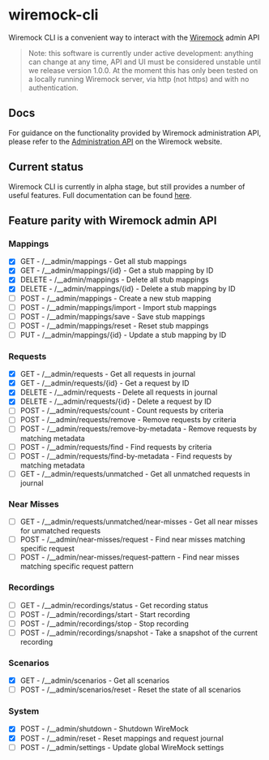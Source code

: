 # wiremock-cli

Wiremock CLI is a convenient way to interact with the [Wiremock](https://github.com/wiremock/wiremock) admin API

> Note: this software is currently under active development: anything can change at any time, API and UI must be
> considered unstable until we release version 1.0.0. At the moment this has only been tested on a locally running 
> Wiremock server, via http (not https) and with no authentication.

## Docs

For guidance on the functionality provided by Wiremock administration API, please refer to
the [Administration API](https://wiremock.org/docs/standalone/administration/) on the Wiremock website.

## Current status

Wiremock CLI is currently in alpha stage, but still provides a number of useful features.  Full documentation can be
found [here](docs/wm.md).

## Feature parity with Wiremock admin API

### Mappings
* [x] GET - /__admin/mappings - Get all stub mappings
* [x] GET - /__admin/mappings/{id} - Get a stub mapping by ID
* [x] DELETE - /__admin/mappings - Delete all stub mappings
* [x] DELETE - /__admin/mappings/{id} - Delete a stub mapping by ID
* [ ] POST - /__admin/mappings - Create a new stub mapping
* [ ] POST - /__admin/mappings/import - Import stub mappings
* [ ] POST - /__admin/mappings/save - Save stub mappings
* [ ] POST - /__admin/mappings/reset - Reset stub mappings
* [ ] PUT - /__admin/mappings/{id} - Update a stub mapping by ID

### Requests
* [x] GET - /__admin/requests - Get all requests in journal
* [x] GET - /__admin/requests/{id} - Get a request by ID
* [x] DELETE - /__admin/requests - Delete all requests in journal
* [x] DELETE - /__admin/requests/{id} - Delete a request by ID
* [ ] POST - /__admin/requests/count - Count requests by criteria
* [ ] POST - /__admin/requests/remove - Remove requests by criteria
* [ ] POST - /__admin/requests/remove-by-metadata - Remove requests by matching metadata
* [ ] POST - /__admin/requests/find - Find requests by criteria
* [ ] POST - /__admin/requests/find-by-metadata - Find requests by matching metadata
* [ ] GET - /__admin/requests/unmatched - Get all unmatched requests in journal

### Near Misses
* [ ] GET - /__admin/requests/unmatched/near-misses - Get all near misses for unmatched requests
* [ ] POST - /__admin/near-misses/request - Find near misses matching specific request
* [ ] POST - /__admin/near-misses/request-pattern - Find near misses matching specific request pattern

### Recordings
* [ ] GET - /__admin/recordings/status - Get recording status
* [ ] POST - /__admin/recordings/start - Start recording
* [ ] POST - /__admin/recordings/stop - Stop recording
* [ ] POST - /__admin/recordings/snapshot - Take a snapshot of the current recording

### Scenarios
* [x] GET - /__admin/scenarios - Get all scenarios
* [ ] POST - /__admin/scenarios/reset - Reset the state of all scenarios

### System
* [x] POST - /__admin/shutdown - Shutdown WireMock
* [x] POST - /__admin/reset - Reset mappings and request journal
* [ ] POST - /__admin/settings - Update global WireMock settings
